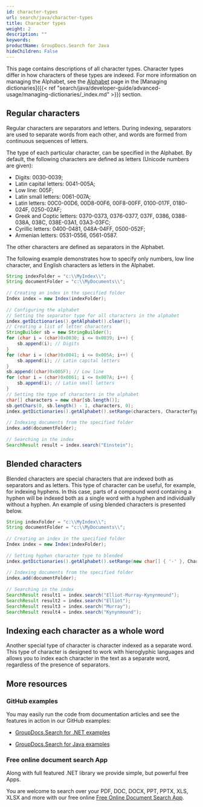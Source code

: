 ```yaml
---
id: character-types
url: search/java/character-types
title: Character types
weight: 2
description: ""
keywords: 
productName: GroupDocs.Search for Java
hideChildren: False
---
```

This page contains descriptions of all character types. Character types differ in how characters of these types are indexed. For more information on managing the Alphabet, see the [Alphabet](Alphabet.html) page in the [Managing dictionaries]({{< ref "search/java/developer-guide/advanced-usage/managing-dictionaries/_index.md" >}}) section.

## Regular characters

Regular characters are separators and letters. During indexing, separators are used to separate words from each other, and words are formed from continuous sequences of letters.

The type of each particular character, can be specified in the Alphabet. By default, the following characters are defined as letters (Unicode numbers are given):

*   Digits: 0030-0039;
*   Latin capital letters: 0041-005A;
*   Low line: 005F;
*   Latin small letters: 0061-007A;
*   Latin letters: 00C0-00D6, 00D8-00F6, 00F8-00FF, 0100-017F, 0180-024F, 0250-02AF;
*   Greek and Coptic letters: 0370-0373, 0376-0377, 037F, 0386, 0388-038A, 038C, 038E-03A1, 03A3-03FC;
*   Cyrillic letters: 0400-0481, 048A-04FF, 0500-052F;
*   Armenian letters: 0531-0556, 0561-0587.

The other characters are defined as separators in the Alphabet.

The following example demonstrates how to specify only numbers, low line character, and English characters as letters in the Alphabet.



```java
String indexFolder = "c:\\MyIndex\\";
String documentFolder = "c:\\MyDocuments\\";
 
// Creating an index in the specified folder
Index index = new Index(indexFolder);
 
// Configuring the alphabet
// Setting the separator type for all characters in the alphabet
index.getDictionaries().getAlphabet().clear();
// Creating a list of letter characters
StringBuilder sb = new StringBuilder();
for (char i = (char)0x0030; i <= 0x0039; i++) {
    sb.append(i); // Digits
}
for (char i = (char)0x0041; i <= 0x005A; i++) {
    sb.append(i); // Latin capital letters
}
sb.append((char)0x005F); // Low line
for (char i = (char)0x0061; i <= 0x007A; i++) {
    sb.append(i); // Latin small letters
}
// Setting the type of characters in the alphabet
char[] characters = new char[sb.length()];
sb.getChars(0, sb.length() - 1, characters, 0);
index.getDictionaries().getAlphabet().setRange(characters, CharacterType.Letter);
 
// Indexing documents from the specified folder
index.add(documentFolder);
 
// Searching in the index
SearchResult result = index.search("Einstein");
```

## Blended characters

Blended characters are special characters that are indexed both as separators and as letters. This type of character can be useful, for example, for indexing hyphens. In this case, parts of a compound word containing a hyphen will be indexed both as a single word with a hyphen and individually without a hyphen. An example of using blended characters is presented below.



```java
String indexFolder = "c:\\MyIndex\\";
String documentFolder = "c:\\MyDocuments\\";
 
// Creating an index in the specified folder
Index index = new Index(indexFolder);
 
// Setting hyphen character type to blended
index.getDictionaries().getAlphabet().setRange(new char[] { '-' }, CharacterType.Blended);
 
// Indexing documents from the specified folder
index.add(documentFolder);
 
// Searching in the index
SearchResult result1 = index.search("Elliot-Murray-Kynynmound");
SearchResult result2 = index.search("Elliot");
SearchResult result3 = index.search("Murray");
SearchResult result4 = index.search("Kynynmound");
```

## Indexing each character as a whole word

Another special type of character is character indexed as a separate word. This type of character is designed to work with hieroglyphic languages and allows you to index each character in the text as a separate word, regardless of the presence of separators.

## More resources

### GitHub examples

You may easily run the code from documentation articles and see the features in action in our GitHub examples:

*   [GroupDocs.Search for .NET examples](https://github.com/groupdocs-search/GroupDocs.Search-for-.NET)
    
*   [GroupDocs.Search for Java examples](https://github.com/groupdocs-search/GroupDocs.Search-for-Java)
    

### Free online document search App

Along with full featured .NET library we provide simple, but powerful free Apps.

You are welcome to search over your PDF, DOC, DOCX, PPT, PPTX, XLS, XLSX and more with our free online [Free Online Document Search App](https://products.groupdocs.app/search).
